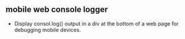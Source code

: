 ## mobile web console logger

* Display consol.log() output in a div at the bottom of a web page for debugging mobile devices.